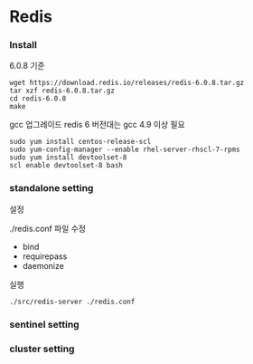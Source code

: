 # Redis

### Install

6.0.8 기준

```shell script
wget https://download.redis.io/releases/redis-6.0.8.tar.gz
tar xzf redis-6.0.8.tar.gz
cd redis-6.0.8
make
```

gcc 업그레이드
redis 6 버전대는 gcc 4.9 이상 필요

```shell script
sudo yum install centos-release-scl
sudo yum-config-manager --enable rhel-server-rhscl-7-rpms
sudo yum install devtoolset-8
scl enable devtoolset-8 bash
```

### standalone setting

설정 

./redis.conf 파일 수정

* bind
* requirepass
* daemonize

실행
```shell script
./src/redis-server ./redis.conf
```

### sentinel setting

### cluster setting
